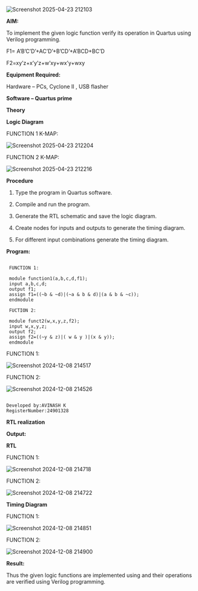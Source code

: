 ![Screenshot 2025-04-23 212103](https://github.com/user-attachments/assets/87a9fefe-7981-4281-8cb2-6269cc9ca253)

**AIM:**

To implement the given logic function verify its operation in Quartus using Verilog programming.

F1= A’B’C’D’+AC’D’+B’CD’+A’BCD+BC’D 

F2=xy’z+x’y’z+w’xy+wx’y+wxy

**Equipment Required:**

Hardware – PCs, Cyclone II , USB flasher

**Software – Quartus prime**

**Theory**

**Logic Diagram**

FUNCTION 1 K-MAP:

![Screenshot 2025-04-23 212204](https://github.com/user-attachments/assets/fff474d9-6fe1-424d-b5ba-b6444c8f593c)

FUNCTION 2 K-MAP:

![Screenshot 2025-04-23 212216](https://github.com/user-attachments/assets/06f8cb51-f033-47fb-b4e9-b55ff6adcfe4)



**Procedure**

1.	Type the program in Quartus software.

2.	Compile and run the program.

3.	Generate the RTL schematic and save the logic diagram.

4.	Create nodes for inputs and outputs to generate the timing diagram.

5.	For different input combinations generate the timing diagram.


**Program:**

```

 FUNCTION 1:

 module function1(a,b,c,d,f1);
 input a,b,c,d;
 output f1;
 assign f1=((~b & ~d)|(~a & b & d)|(a & b & ~c));
 endmodule

 FUCTION 2:

 module funct2(w,x,y,z,f2);
 input w,x,y,z;
 output f2;
 assign f2=((~y & z)|( w & y )|(x & y));
 endmodule

```

FUNCTION 1:


![Screenshot 2024-12-08 214517](https://github.com/user-attachments/assets/1d07ede7-c7f7-4db2-9509-d8120929dc72)

FUNCTION 2:

![Screenshot 2024-12-08 214526](https://github.com/user-attachments/assets/3042b310-372a-406a-81c5-f9e8967a2b33)


```

Developed by:AVINASH K
RegisterNumber:24901328

```

**RTL realization**

**Output:**

**RTL**

FUNCTION 1:

![Screenshot 2024-12-08 214718](https://github.com/user-attachments/assets/2f9524a5-b738-4af8-b4f2-2836902b789a)

FUNCTION 2:

![Screenshot 2024-12-08 214722](https://github.com/user-attachments/assets/4ff42f59-5c9b-444f-94c9-2b4100f09b86)


**Timing Diagram**

FUNCTION 1:

![Screenshot 2024-12-08 214851](https://github.com/user-attachments/assets/1ca11228-6830-4995-9d45-1a0de0093cea)


FUNCTION 2:

![Screenshot 2024-12-08 214900](https://github.com/user-attachments/assets/fe854bb8-d7a7-44fb-9869-14b0b571d16f)

**Result:**

Thus the given logic functions are implemented using and their operations are verified using Verilog programming.

